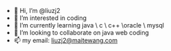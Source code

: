 - 👋 Hi, I’m @liuzj2
- 👀 I’m interested in coding
- 🌱 I’m currently learning java \ c \ c++ \oracle \ mysql 
- 💞️ I’m looking to collaborate on  java web coding 
- 📫 my email: liuzj2@maitewang.com 

<!---
liuzj2/liuzj2 is a ✨ special ✨ repository because its `README.md` (this file) appears on your GitHub profile.
You can click the Preview link to take a look at your changes.
--->
